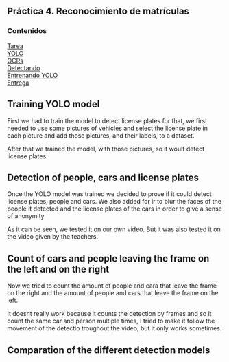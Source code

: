 ## Práctica 4. Reconocimiento de matrículas

### Contenidos

[Tarea](#41-aspectos-cubiertos)  
[YOLO](#42-yolo)  
[OCRs](#43-ocrs)  
[Detectando](#44-detectando-desde-muestro-codigo)  
[Entrenando YOLO](#45-entrenando-yolo)  
[Entrega](#46-entrega)

<!--[YOLOv7](#52-yolov7)  -->


## Training YOLO model

First we had to train the model to detect license plates for that, we first needed to use some pictures of vehicles and select the license plate in each picture and add those pictures, and their labels, to a dataset. 

After that we trained the model, with those pictures, so it woulf detect license plates. 

## Detection of people, cars and license plates 
Once the YOLO model was trained we decided to prove if it could detect license plates, people and cars. We also added for ir to blur the faces of the people it detected and the license plates of the cars in order to give a sense of anonymity 


<!-- Picture of our video with the blurs -->

As it can be seen, we tested it on our own video. But it was also tested it on the video given by the teachers.


<!-- Picture of the test video with the blurs -->

## Count of cars and people leaving the frame on the left and on the right 
Now we tried to count the amount of people and cara that leave the frame on the right and the amount of people and cars that leave the frame on the left. 

It doesnt really work because it counts the detection  by frames and so it count the same car and person multiple times, I tried to make it follow the movement of the detectio  troughout the video, but it only works sometimes.

<!-- picture -->

## Comparation of the different detection models


